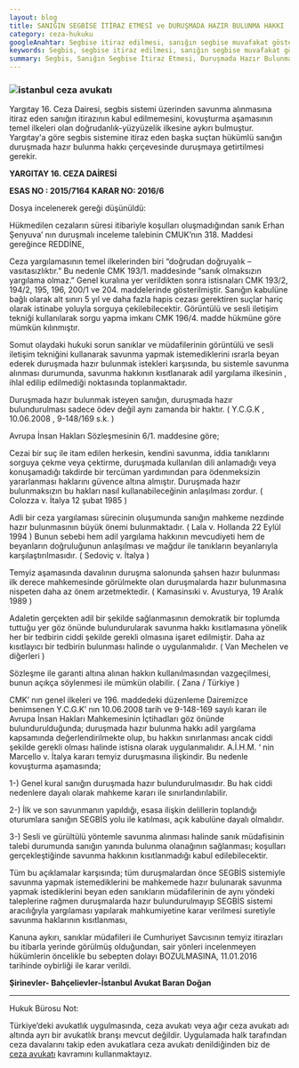 ```yaml
---
layout: blog
title: SANIĞIN SEGBİSE İTİRAZ ETMESİ ve DURUŞMADA HAZIR BULUNMA HAKKI
category: ceza-hukuku
googleAnahtar: Segbise itiraz edilmesi, sanığın segbise muvafakat göstermemesi, doğrudanlık, yüzyüzelik, segbis yargıtay kararı, bahçelievler avukat, istanbul ceza avukatı, hukuk bürosu
keywords: Segbis, segbise itiraz edilmesi, sanığın segbise muvafakat göstermemesi, doğrudanlık, yüzyüzelik, segbis yargıtay kararı, bahçelievler avukat, istanbul ceza avukatı, hukuk bürosu
summary: Segbis, Sanığın Segbise İtiraz Etmesi, Duruşmada Hazır Bulunma Hakkı, Doğrudanlık, Yüzyüzelik, Segbis Yargıtay Kararı, CMK md. 196 Segbis
---
```


### ![istanbul ceza avukatı](https://camo.githubusercontent.com/f24abcba8f58bb01aef0b92787e06b188fde43a5/687474703a2f2f692e68697a6c69726573696d2e636f6d2f704244455a6e2e6a7067 "Ceza Avukatı")

Yargıtay 16. Ceza Dairesi, segbis sistemi üzerinden savunma alınmasına itiraz eden sanığın itirazının kabul edilmemesini, kovuşturma aşamasının temel ilkeleri olan doğrudanlık-yüzyüzelik ilkesine aykırı bulmuştur. Yargıtay'a göre segbis sistemine itiraz eden başka suçtan hükümlü sanığın duruşmada hazır bulunma hakkı çerçevesinde duruşmaya getirtilmesi gerekir. 


**YARGITAY 16. CEZA DAİRESİ**

**ESAS NO : 2015/7164**
**KARAR NO: 2016/6**










Dosya incelenerek gereği düşünüldü:

Hükmedilen cezaların süresi itibariyle koşulları oluşmadığından sanık Erhan 
Şenyuva’ nın duruşmalı inceleme talebinin CMUK’nın 318. Maddesi gereğince REDDİNE,

Ceza yargılamasının temel ilkelerinden biri “doğrudan doğruyalık – vasıtasızlıktır.” Bu
nedenle CMK 193/1. maddesinde “sanık olmaksızın yargılama olmaz.” Genel kuralına yer
verildikten sonra istisnaları CMK 193/2, 194/2, 195, 196, 200/1 ve 204. maddelerinde 
gösterilmiştir. Sanığın kabulüne bağlı olarak alt sınırı 5 yıl ve daha fazla hapis cezası
gerektiren suçlar hariç olarak istinabe yoluyla sorguya çekilebilecektir. Görüntülü ve sesli
iletişim tekniği kullanılarak sorgu yapma imkanı CMK 196/4. madde hükmüne göre 
mümkün kılınmıştır.

Somut olaydaki hukuki sorun sanıklar ve müdafilerinin görüntülü ve sesli iletişim
tekniğini kullanarak savunma yapmak istemediklerini ısrarla beyan ederek duruşmada hazır
bulunmak istekleri karşısında, bu sistemle savunma alınması durumunda, savunma hakkının
kısıtlanarak adil yargılama ilkesinin , ihlal edilip edilmediği noktasında toplanmaktadır.

Duruşmada hazır bulunmak isteyen sanığın, duruşmada hazır bulundurulması sadece
ödev değil aynı zamanda bir haktır. ( Y.C.G.K , 10.06.2008 , 9-148/169 s.k. )

Avrupa İnsan Hakları Sözleşmesinin 6/1. maddesine göre;
	
Cezai bir suç ile itam edilen herkesin, kendini savunma, iddia tanıklarını sorguya
çekme veya çektirme, duruşmada kullanılan dili anlamadığı veya konuşamadığı takdirde bir
tercüman yardımından para ödenmeksizin yararlanması haklarını güvence altına almıştır.
Duruşmada hazır bulunmaksızın bu hakları nasıl kullanabileceğinin anlaşılması zordur.
( Colozza v. İtalya 12 şubat 1985 )

Adli bir ceza yargılaması sürecinin oluşumunda sanığın mahkeme nezdinde hazır
bulunmasının büyük önemi bulunmaktadır. ( Lala v. Hollanda 22 Eylül 1994 ) Bunun sebebi 
hem adil yargılama hakkının mevcudiyeti hem de beyanların doğruluğunun anlaşılması ve
mağdur ile tanıkların beyanlarıyla karşılaştırılmasıdır. ( Sedoviç v. İtalya )

Temyiz aşamasında davalının duruşma salonunda şahsen hazır bulunması ilk derece
mahkemesinde görülmekte olan duruşmalarda hazır bulunmasına nispeten daha az önem
arzetmektedir. ( Kamasinsıki v. Avusturya, 19 Aralık 1989 )

Adaletin gerçekten adil bir şekilde sağlanmasının demokratik bir toplumda tuttuğu
yer göz önünde bulundurularak savunma hakkı kısıtlamasına yönelik her bir tedbirin 
ciddi şekilde gerekli olmasına işaret edilmiştir. Daha az kısıtlayıcı bir tedbirin bulunması
halinde o uygulanmalıdır. ( Van Mechelen ve diğerleri )

Sözleşme ile garanti altına alınan hakkın kullanılmasından vazgeçilmesi, bunun açıkça
söylenmesi ile mümkün olabilir. ( Zana / Türkiye )

CMK’ nın genel ilkeleri ve 196. maddedeki düzenleme Dairemizce benimsenen
Y.C.G.K’ nın 10.06.2008 tarih ve 9-148-169 sayılı kararı ile Avrupa İnsan Hakları
Mahkemesinin İçtihadları göz önünde bulundurulduğunda; duruşmada hazır bulunma hakkı
adil yargılama kapsamında değerlendirilmekte olup, bu hakkın sınırlanması ancak ciddi
şekilde gerekli olması halinde istisna olarak uygulanmalıdır. A.İ.H.M. ‘ nin Marcello v. 
İtalya kararı temyiz duruşmasına ilişkindir. Bu nedenle kovuşturma aşamasında; 

1-) Genel kural sanığın duruşmada hazır bulundurulmasıdır. Bu hak ciddi nedenlere
dayalı olarak mahkeme kararı ile sınırlandırılabilir.

2-) İlk ve son savunmanın yapıldığı, esasa ilişkin delillerin toplandığı oturumlara
sanığın SEGBİS yolu ile katılması, açık kabulüne dayalı olmalıdır.

3-) Sesli ve gürültülü yöntemle savunma alınması halinde sanık müdafisinin talebi
durumunda sanığın yanında bulunma olanağının sağlanması; koşulları gerçekleştiğinde 
savunma hakkının kısıtlanmadığı kabul edilebilecektir.

Tüm bu açıklamalar karşısında; tüm duruşmalardan önce SEGBİS sistemiyle
savunma yapmak istemediklerini be mahkemede hazır bulunarak savunma yapmak
istediklerini beyan eden sanıkların müdafilerinin de aynı yöndeki taleplerine rağmen
duruşmalarda hazır bulundurulmayıp SEGBİS sistemi aracılığıyla yargılaması yapılarak
mahkumiyetine karar verilmesi suretiyle savunma haklarının kısıtlanması,

Kanuna aykırı, sanıklar müdafileri ile Cumhuriyet Savcısının temyiz itirazları bu
itibarla yerinde görülmüş olduğundan, sair yönleri incelenmeyen hükümlerin öncelikle bu 
sebepten dolayı BOZULMASINA, 11.01.2016 tarihinde oybirliği ile karar verildi.


**Şirinevler- Bahçelievler-İstanbul Avukat Baran Doğan**
	 
______________________________________________________________________________________________________________________________________	 
Hukuk Bürosu Not:

Türkiye’deki avukatlık uygulmasında, ceza avukatı veya ağır ceza avukatı adı altında ayrı bir avukatlık branşı mevcut değildir. Uygulamada halk tarafından ceza davalarını takip eden avukatlara ceza avukatı denildiğinden biz de [ceza avukatı](https://barandogan.av.tr/blog/ceza-hukuku/ceza-avukatinin-islevi.html) kavramını kullanmaktayız.

